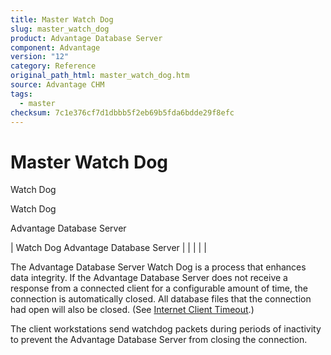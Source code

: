 ```yaml
---
title: Master Watch Dog
slug: master_watch_dog
product: Advantage Database Server
component: Advantage
version: "12"
category: Reference
original_path_html: master_watch_dog.htm
source: Advantage CHM
tags:
  - master
checksum: 7c1e376cf7d1dbbb5f2eb69b5fda6bdde29f8efc
---
```


# Master Watch Dog

Watch Dog

Watch Dog

Advantage Database Server

| Watch Dog  Advantage Database Server |  |  |  |  |

The Advantage Database Server Watch Dog is a process that enhances data integrity. If the Advantage Database Server does not receive a response from a connected client for a configurable amount of time, the connection is automatically closed. All database files that the connection had open will also be closed. (See [Internet Client Timeout](master_internet_client_timeout.md).)

The client workstations send watchdog packets during periods of inactivity to prevent the Advantage Database Server from closing the connection.
